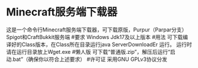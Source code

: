 # Minecraft服务端下载器
这是一个命令行Minecraft服务端下载器，可下载原版，Purpur（Parpar分支）Spigot和CraftBukkit服务端
#要求
Windows Jdk17及以上版本
#用法
可下载编译好的Class版本，在Class所在目录运行java ServerDownloadEr 运行。
运行时请在运行目录放上Wget.exe
#懒人版
可下载“普通版.zip”，解压后运行“启动.bat”（确保你以符合上述要求）
#许可证
采用GNU GPLv3协议分发

